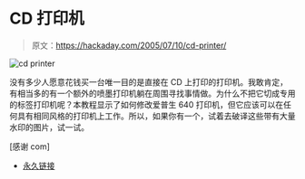 # CD 打印机

> 原文：<https://hackaday.com/2005/07/10/cd-printer/>

![cd printer](img/dea0450bf87a229d3178fcc165cda600.png)

没有多少人愿意花钱买一台唯一目的是直接在 CD 上打印的打印机。我敢肯定，有相当多的有一个额外的喷墨打印机躺在周围寻找事情做。为什么不把它切成专用的标签打印机呢？本教程显示了如何修改爱普生 640 打印机，但它应该可以在任何具有相同风格的打印机上工作。所以，如果你有一个，试着去破译这些带有大量水印的图片，试一试。

[感谢 com]

*   [永久链接](http://www.videohelp.com/forum/userguides/177053.php)